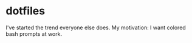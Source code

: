 # dotfiles
I've started the trend everyone else does. My motivation: I want colored bash prompts at work.
